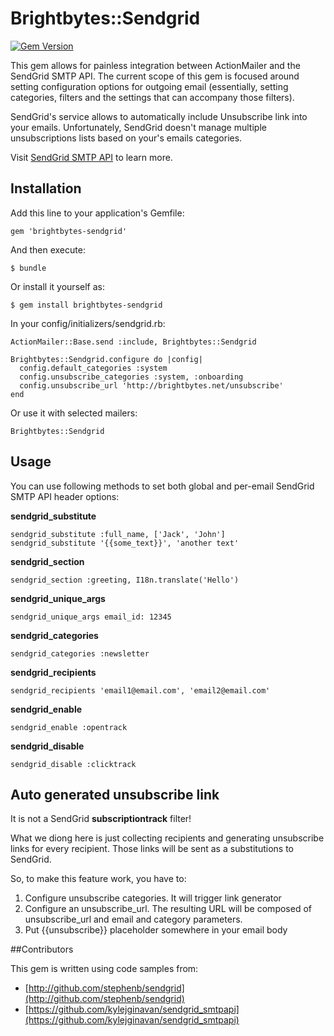 # Brightbytes::Sendgrid

[![Gem Version](https://badge.fury.io/rb/brightbytes-sendgrid.png)](http://badge.fury.io/rb/brightbytes-sendgrid)

This gem allows for painless integration between ActionMailer and the SendGrid SMTP API.
The current scope of this gem is focused around setting configuration options for outgoing email (essentially, setting categories, filters and the settings that can accompany those filters). 

SendGrid's service allows to automatically include Unsubscribe link into your emails. Unfortunately, SendGrid doesn't manage multiple unsubscriptions lists based on your's emails categories.

Visit [SendGrid SMTP API](http://sendgrid.com/docs/API_Reference/SMTP_API/index.html) to learn more.

## Installation

Add this line to your application's Gemfile:

    gem 'brightbytes-sendgrid'

And then execute:

    $ bundle

Or install it yourself as:

    $ gem install brightbytes-sendgrid
    
In your config/initializers/sendgrid.rb:

    ActionMailer::Base.send :include, Brightbytes::Sendgrid
    
    Brightbytes::Sendgrid.configure do |config|
      config.default_categories :system
      config.unsubscribe_categories :system, :onboarding
      config.unsubscribe_url 'http://brightbytes.net/unsubscribe'
    end

Or use it with selected mailers:

    Brightbytes::Sendgrid

## Usage

You can use following methods to set both global and per-email SendGrid SMTP API header options:

**sendgrid_substitute**

    sendgrid_substitute :full_name, ['Jack', 'John']
    sendgrid_substitute '{{some_text}}', 'another text'
    
**sendgrid_section**

    sendgrid_section :greeting, I18n.translate('Hello')
    
**sendgrid_unique_args**

    sendgrid_unique_args email_id: 12345

**sendgrid_categories**

    sendgrid_categories :newsletter
    
**sendgrid_recipients**

    sendgrid_recipients 'email1@email.com', 'email2@email.com'

**sendgrid_enable**

    sendgrid_enable :opentrack
    
**sendgrid_disable**
  
    sendgrid_disable :clicktrack
    
## Auto generated unsubscribe link

It is not a SendGrid **subscriptiontrack** filter!

What we diong here is just collecting recipients and generating unsubscribe links for every recipient.
Those links will be sent as a substitutions to SendGrid.

So, to make this feature work, you have to:

1. Configure unsubscribe categories. It will trigger link generator
2. Configure an unsubscribe_url. The resulting URL will be composed of unsubscribe_url and email and category parameters.
3. Put {{unsubscribe}} placeholder somewhere in your email body

##Contributors

This gem is written using code samples from:

* [http://github.com/stephenb/sendgrid](http://github.com/stephenb/sendgrid)
* [https://github.com/kylejginavan/sendgrid_smtpapi](https://github.com/kylejginavan/sendgrid_smtpapi)

